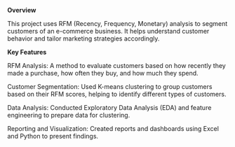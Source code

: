 **Overview**

This project uses RFM (Recency, Frequency, Monetary) analysis to segment customers of an e-commerce business. It helps understand customer behavior and tailor marketing strategies accordingly.

**Key Features**

RFM Analysis: A method to evaluate customers based on how recently they made a purchase, how often they buy, and how much they spend.

Customer Segmentation: Used K-means clustering to group customers based on their RFM scores, helping to identify different types of customers.

Data Analysis: Conducted Exploratory Data Analysis (EDA) and feature engineering to prepare data for clustering.

Reporting and Visualization: Created reports and dashboards using Excel and Python to present findings.
